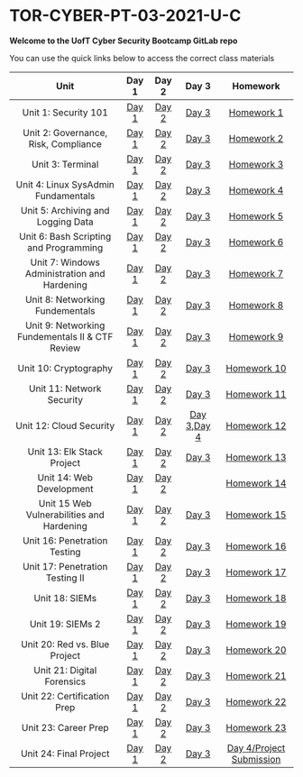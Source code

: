 # TOR-CYBER-PT-03-2021-U-C

**Welcome to the UofT Cyber Security Bootcamp GitLab repo**

You can use the quick links below to access the correct class materials

|                       Unit                        |  Day 1  |  Day 2  |  Day 3  |  Homework  |
|:-----------------------------------------------:  |:------: |:------: |:------: |:---------: |
|               Unit 1: Security 101                |[Day 1](https://github.com/karma-786/Week-1-Cybersecurity-101/tree/main/1%20-%202021-03-08)                 |                  [Day 2]()                 |                  [Day 3]()                 |                [Homework 1]()               |
|       Unit 2: Governance, Risk, Compliance        |                     [Day 1]()                   |                    [Day 2]()                    |                    [Day 3]()                    |                        [Homework 2 ]()                    |
|                 Unit 3: Terminal                  |             [Day 1]()             |            [Day 2]()              |             [Day 3]()             |                 [Homework 3]()              |
|       Unit 4: Linux SysAdmin Fundamentals         |         [Day 1]()       |       [Day 2]()         |        [Day 3]()        |            [Homework 4]()         |
|        Unit 5: Archiving and Logging Data         |         [Day 1]()        |        [Day 2]()         |        [Day 3]()         |            [Homework 5]()          |
|      Unit 6: Bash Scripting and Programming       |      [Day 1]()       |       [Day 2]()      |      [Day 3]()       |          [Homework 6]()        |
|   Unit 7: Windows Administration and Hardening    |    [Day 1]()   |    [Day 2]()   |    [Day 3]()   |      [Homework 7]()      |
|         Unit 8: Networking Fundementals           |         [Day 1]()              |          [Day 2]()             |          [Day 3]()             |             [Homework 8]()               |
| Unit 9: Networking Fundementals II & CTF Review   | [Day 1]() | [Day 2]() | [Day 3]() |    [Homework 9]()   |
|              Unit 10: Cryptography                |               [Day 1]()                |                [Day 2]()               |                 [Day 3]()              |                  [Homework 10]()                 |
|            Unit 11: Network Security              |              [Day 1]()             |              [Day 2]()             |              [Day 3]()             |               [Homework 11]()                |
|             Unit 12: Cloud Security               |              [Day 1]()               |               [Day 2]()              |[Day 3](),[Day 4]()|        [Homework 12]()               |
|            Unit 13: Elk Stack Project             |   [Day 1]()    |  [Day 2]()     |       [Day 3]()         |               [Homework 13]()               |
|             Unit 14: Web Development              |             [Day 1]()               |             [Day 2]()               |                                                                   |          [Homework 14]()             |
|    Unit 15 Web Vulnerabilities and Hardening      |      [Day 1]()    |     [Day 2]()     |     [Day 3]()     |        [Homework 15]()      |
|           Unit 16: Penetration Testing            |        [Day 1]()       |        [Day 2]()       |        [Day 3]()       |         [Homework 16]()          |
|         Unit 17: Penetration Testing II           |        [Day 1]()       |       [Day 2]()        |      [Day 3]()         |           [Homework 17]()           |
|                  Unit 18: SIEMs                   |                              [Day 1]()                    |                   [Day 2]()                    |                   [Day 3]()                    |                   [Homework 18]()                   |
|                 Unit 19: SIEMs 2                  |                              [Day 1]()                   |                  [Day 2]()                   |                  [Day 3]()                   |                  [Homework 19]()                  |
|          Unit 20: Red vs. Blue Project            |                              [Day 1]()                   |                  [Day 2]()                   |                  [Day 3]()                   |                  [Homework 20]()                  |
|            Unit 21: Digital Forensics             |                              [Day 1]()              |             [Day 2]()              |             [Day 3]()              |             [Homework 21]()             |
|           Unit 22: Certification Prep             |                              [Day 1]()             |             [Day 2]()             |             [Day 3]()             |             [Homework 22]()            |
|               Unit 23: Career Prep                |                              [Day 1]()              |                  [Day 2]()               |                 [Day 3]()                |                              [Homework 23]()                              |
|              Unit 24: Final Project               |                              [Day 1]()                        |                             [Day 2]()                             |                             [Day 3]()                             |                                      [Day 4/Project Submission]()                            |
